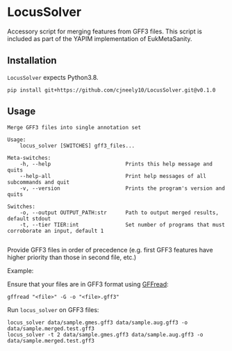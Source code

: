 # LocusSolver

Accessory script for merging features from GFF3 files. This script is included as part of the YAPIM implementation of EukMetaSanity.

## Installation

`LocusSolver` expects Python3.8.

```shell
pip install git+https://github.com/cjneely10/LocusSolver.git@v0.1.0
```

## Usage

```shell
Merge GFF3 files into single annotation set

Usage:
    locus_solver [SWITCHES] gff3_files...

Meta-switches:
    -h, --help                        Prints this help message and quits
    --help-all                        Print help messages of all subcommands and quit
    -v, --version                     Prints the program's version and quits

Switches:
    -o, --output OUTPUT_PATH:str      Path to output merged results, default stdout
    -t, --tier TIER:int               Set number of programs that must corroborate an input, default 1


```

Provide GFF3 files in order of precedence (e.g. first GFF3 features have higher priority than those in second file, etc.)

Example:

Ensure that your files are in GFF3 format using [GFFread](https://github.com/gpertea/gffread):

```shell
gffread "<file>" -G -o "<file>.gff3"
```

Run `locus_solver` on GFF3 files:

```shell
locus_solver data/sample.gmes.gff3 data/sample.aug.gff3 -o data/sample.merged.test.gff3
locus_solver -t 2 data/sample.gmes.gff3 data/sample.aug.gff3 -o data/sample.merged.test.gff3
```